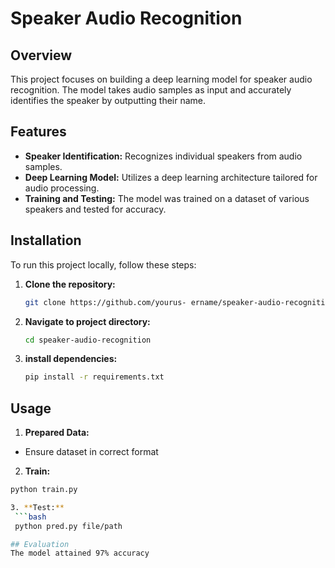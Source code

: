 # Speaker Audio Recognition

## Overview

This project focuses on building a deep learning model for speaker audio recognition. The model takes audio samples as input and accurately identifies the speaker by outputting their name.

## Features

- **Speaker Identification:** Recognizes individual speakers from audio samples.
- **Deep Learning Model:** Utilizes a deep learning architecture tailored for audio processing.
- **Training and Testing:** The model was trained on a dataset of various speakers and tested for accuracy.

## Installation

To run this project locally, follow these steps:

1. **Clone the repository:**
   ```bash
   git clone https://github.com/yourus- ername/speaker-audio-recognition.git
   
2. **Navigate to project directory:**
   ```bash
   cd speaker-audio-recognition

3. **install dependencies:**
   ```bash
   pip install -r requirements.txt

## Usage

1. **Prepared Data:**
- Ensure dataset in correct format
  
2. **Train:**
  ```bash
  python train.py
  
3. **Test:**
   ```bash
   python pred.py file/path

## Evaluation
The model attained 97% accuracy
